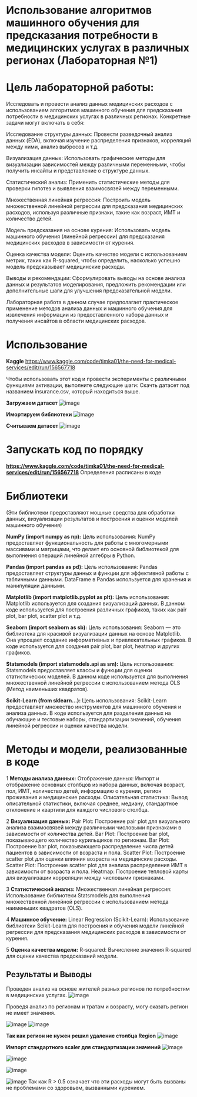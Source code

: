 # Использование алгоритмов машинного обучения для предсказания потребности в медицинских услугах в различных регионах (Лабораторная №1)

# Цель лабораторной работы:
Исследовать и провести анализ данных медицинских расходов с использованием алгоритмов машинного обучения для предсказания потребности в медицинских услугах в различных регионах. Конкретные задачи могут включать в себя:

Исследование структуры данных: Провести разведочный анализ данных (EDA), включая изучение распределения признаков, корреляций между ними, анализ выбросов и т.д.

Визуализация данных: Использовать графические методы для визуализации зависимостей между различными переменными, чтобы получить инсайты и представление о структуре данных.

Статистический анализ: Применить статистические методы для проверки гипотез и выявления взаимосвязей между переменными.

Множественная линейная регрессия: Построить модель множественной линейной регрессии для предсказания медицинских расходов, используя различные признаки, такие как возраст, ИМТ и количество детей.

Модель предсказания на основе курения: Использовать модель машинного обучения (линейной регрессии) для предсказания медицинских расходов в зависимости от курения.

Оценка качества модели: Оценить качество модели с использованием метрик, таких как R-squared, чтобы определить, насколько успешно модель предсказывает медицинские расходы.

Выводы и рекомендации: Сформулировать выводы на основе анализа данных и результатов моделирования, предложить рекомендации или дополнительные шаги для улучшения предсказательной модели.

Лабораторная работа в данном случае предполагает практическое применение методов анализа данных и машинного обучения для извлечения информации из предоставленного набора данных и получения инсайтов в области медицинских расходов.
# Использование
**Kaggle**
https://www.kaggle.com/code/timka01/the-need-for-medical-services/edit/run/156567718

Чтобы использовать этот код и провести эксперименты с различными функциями активации, выполните следующие шаги:
Скачть датасет под названием insurance.csv, который находиться выше.

**Загружаем датасет**
![image](https://github.com/TimerbaevF/-/assets/114729066/64ec34c8-2d97-4311-8cce-cac243685ce7)

**Имортируем библиотеки**
![image](https://github.com/TimerbaevF/-/assets/114729066/a845ee8f-4981-4d17-90f7-0c8c19cc5755)

**Считываем датасет**
![image](https://github.com/TimerbaevF/-/assets/114729066/ea17d3a6-bd45-4f82-b88b-4a3cf3735e35)

# Запускать код по порядку
**https://www.kaggle.com/code/timka01/the-need-for-medical-services/edit/run/156567718**
Определения расписаны в коде
# Библиотеки
(Эти библиотеки предоставляют мощные средства для обработки данных, визуализации результатов и построения и оценки моделей машинного обучения)

  **NumPy (import numpy as np):**
Цель использования: NumPy предоставляет функциональность для работы с многомерными массивами и матрицами, что делает его основной библиотекой для выполнения операций линейной алгебры в Python.

  **Pandas (import pandas as pd):**
Цель использования: Pandas предоставляет структуры данных и функции для эффективной работы с табличными данными. DataFrame в Pandas используется для хранения и манипуляции данными.

  **Matplotlib (import matplotlib.pyplot as plt):**
Цель использования: Matplotlib используется для создания визуализаций данных. В данном коде используется для построения различных графиков, таких как pair plot, bar plot, scatter plot и т.д.

  **Seaborn (import seaborn as sb):**
Цель использования: Seaborn — это библиотека для красивой визуализации данных на основе Matplotlib. Она упрощает создание информативных и привлекательных графиков. В коде используется для создания pair plot, bar plot, heatmap и других графиков.

  **Statsmodels (import statsmodels.api as sm):**
Цель использования: Statsmodels предоставляет классы и функции для оценки статистических моделей. В данном коде используется для выполнения множественной линейной регрессии с использованием метода OLS (Метод наименьших квадратов).

  **Scikit-Learn (from sklearn...):**
Цель использования: Scikit-Learn предоставляет множество инструментов для машинного обучения и анализа данных. В коде используется для разделения данных на обучающие и тестовые наборы, стандартизации значений, обучения линейной регрессии и оценки качества модели.
# Методы и модели, реализованные в коде

 1 **Методы анализа данных:**
Отображение данных: Импорт и отображение основных столбцов из набора данных, включая возраст, пол, ИМТ, количество детей, информацию о курении, регион проживания и медицинские расходы.
Описательная статистика: Вывод описательной статистики, включая среднее, медиану, стандартное отклонение и квартили для каждого числового столбца.

 2 **Визуализация данных:**
Pair Plot: Построение pair plot для визуального анализа взаимосвязей между различными числовыми признаками в зависимости от количества детей.
Bar Plot: Построение bar plot, показывающего количество курильщиков по регионам.
Bar Plot: Построение bar plot, показывающего распределение числа детей пациентов в зависимости от возраста и пола.
Scatter Plot: Построение scatter plot для оценки влияния возраста на медицинские расходы.
Scatter Plot: Построение scatter plot для анализа распределения ИМТ в зависимости от возраста и пола.
Heatmap: Построение тепловой карты для визуализации корреляции между числовыми признаками.

 3 **Статистический анализ:**
Множественная линейная регрессия: Использование библиотеки Statsmodels для выполнения множественной линейной регрессии с использованием метода наименьших квадратов (OLS).

 4 **Машинное обучение:**
Linear Regression (Scikit-Learn): Использование библиотеки Scikit-Learn для построения и обучения модели линейной регрессии для предсказания медицинских расходов в зависимости от курения.

 5 **Оценка качества модели:**
R-squared: Вычисление значения R-squared для оценки качества предсказаний модели.
## Результаты и Выводы
Проведен анализ на основе жителей разных регионов по потребностям в медицинских услугах.
![image](https://github.com/TimerbaevF/-/assets/114729066/ebf42f89-a5f2-4991-aab8-9e0e31c7af56)

Проведя анализ по регионам и тратам и возрасту, могу сказать регион не имеет значения.

![image](https://github.com/TimerbaevF/-/assets/114729066/5e16f447-45aa-40d2-8b0d-8e9a11f005bd)
![image](https://github.com/TimerbaevF/-/assets/114729066/44214ab5-b3f9-40d8-8891-2cf424971edd)

**Так как регион не нужен решил удаление столбца Region**
![image](https://github.com/TimerbaevF/-/assets/114729066/6bf1e44b-1406-4b65-9530-9dda42f27458)

**Импорт стандартного scaler для стандартизации значений**
![image](https://github.com/TimerbaevF/-/assets/114729066/5cea3efc-1e36-4fe7-a723-2b63a00f38a8)

![image](https://github.com/TimerbaevF/-/assets/114729066/ad3a1cc9-2a20-4e6c-914f-41a0b2eddec2)

![image](https://github.com/TimerbaevF/-/assets/114729066/236b699e-a15e-40b1-a0fa-ceb4880754aa)

![image](https://github.com/TimerbaevF/-/assets/114729066/899ba09a-f449-421f-839a-fdf8eae226c6)
Так как R > 0.5 означает что эти расходы могут быть вызваны не проблемами со здоровьем, вызванными курением.
